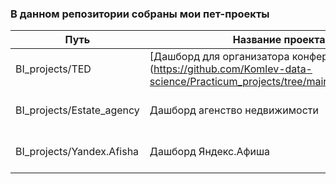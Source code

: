 ### В данном репозитории собраны мои пет-проекты

| Путь  | Название проекта |  Стэк    |
|-------|-----|-------|
| BI_projects/TED | [Дашборд для организатора конференций TED](https://github.com/Komlev-data-science/Practicum_projects/tree/main/BI_projects/TED  | Yandex DataLens, SQL |
| BI_projects/Estate_agency | Дашборд агенство недвижимости  | Yandex DataLens, SQL   |
| BI_projects/Yandex.Afisha | Дашборд Яндекс.Афиша  | Yandex DataLens, SQL   |
